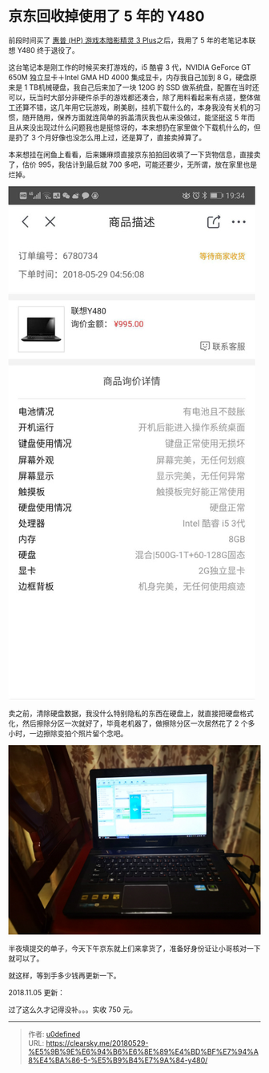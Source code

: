 # 京东回收掉使用了 5 年的 Y480


前段时间买了 [惠普 (HP) 游戏本暗影精灵 3 Plus](https://clearsky.me/new-omen-iii/)之后，我用了 5 年的老笔记本联想 Y480 终于退役了。

这台笔记本是刚工作的时候买来打游戏的，i5 酷睿 3 代，NVIDIA GeForce GT 650M 独立显卡＋Intel GMA HD 4000 集成显卡，内存我自己加到 8 G，硬盘原来是 1 TB机械硬盘，我自己后来加了一块 120G 的 SSD 做系统盘，配置在当时还可以，玩当时大部分非硬件杀手的游戏都还凑合，除了用料看起来有点搓，整体做工还算不错，这几年用它玩游戏，刷美剧，挂机下载什么的，本身我没有关机的习惯，随开随用，保养方面就连简单的拆盖清灰我也从来没做过，能坚挺这 5 年而且从来没出现过什么问题我也是挺惊讶的，本来想扔在家里做个下载机什么的，但是扔了 3 个月好像也没怎么用上过，还是算了，直接卖掉算了。

本来想挂在闲鱼上看看，后来嫌麻烦直接京东拍拍回收填了一下货物信息，直接卖了，估价 995，我估计到最后就 700 多吧，可能还要少，无所谓，放在家里也是烂掉。

![回收报价](y480bj.jpg "回收报价")

卖之前，清除硬盘数据，我没什么特别隐私的东西在硬盘上，就直接把硬盘格式化，然后擦除分区一次就好了，毕竟老机器了，做擦除分区一次居然花了 2 个多小时，一边擦除变拍个照片留个念吧。

![再见，Y480](bye-y480.jpg "再见，Y480")

半夜填提交的单子，今天下午京东就上们来拿货了，准备好身份证让小哥核对一下就可以了。

就这样，等到手多少钱再更新一下。

2018.11.05 更新：

过了这么久才记得没补。。。实收 750 元。

---

> 作者: [u0defined](http://clearsky.me/)  
> URL: https://clearsky.me/20180529-%E5%9B%9E%E6%94%B6%E6%8E%89%E4%BD%BF%E7%94%A8%E4%BA%86-5-%E5%B9%B4%E7%9A%84-y480/  

